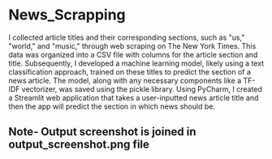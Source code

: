 # News_Scrapping
I collected article titles and their corresponding sections, such as "us," "world," and "music," through web scraping on The New York Times. This data was organized into a CSV file with columns for the article section and title. Subsequently, I developed a machine learning model, likely using a text classification approach, trained on these titles to predict the section of a news article. The model, along with any necessary components like a TF-IDF vectorizer, was saved using the pickle library. Using PyCharm, I created a Streamlit web application that takes a user-inputted news article title and then the app will predict the section in which news should be.

## Note- Output screenshot is joined in output_screenshot.png file
